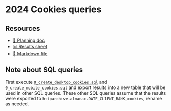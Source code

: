 # 2024 Cookies queries

<!--
  This directory contains all of the 2024 cookies chapter queries.

  Each query should have a corresponding `metric_name.sql` file.
  Note that readers are linked to this directory, so try to make the SQL file names descriptive for easy browsing.

  Analysts: if helpful, you can use this README to give additional info about the queries.
-->

## Resources

- [📄 Planning doc][~google-doc]
- [📊 Results sheet][~google-sheets]
- [📝 Markdown file][~chapter-markdown]

[~google-doc]: https://docs.google.com/document/d/1o2AgdsDq_x3OvthZF7Kb50rUKMVLn7UANT9Stz7ku2I/edit#heading=h.ymg495uvm3yx
[~google-sheets]: https://docs.google.com/spreadsheets/d/1wDGnUkO0rgcU5_V6hmUrhm1pq60VU2XbeMHgYJEEaSM/edit#gid=454016814
[~chapter-markdown]: https://github.com/HTTPArchive/almanac.httparchive.org/tree/main/src/content/en/2024/cookies.md

## Note about SQL queries

First execute [`0_create_desktop_cookies.sql`](0_create_desktop_cookies.sql) and
[`0_create_mobile_cookies.sql`](0_create_mobile_cookies.sql) and export results
into a new table that will be used in other SQL queries. These other SQL queries
assume that the results were exported to
`httparchive.almanac.DATE_CLIENT_RANK_cookies`, rename as needed.